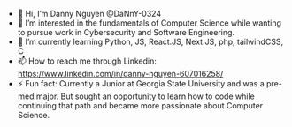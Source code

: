 - 👋 Hi, I’m Danny Nguyen @DaNnY-0324
- 👀 I’m interested in the fundamentals of Computer Science while wanting to pursue work in Cybersecurity and Software Engineering.
- 🌱 I’m currently learning Python, JS, React.JS, Next.JS, php, tailwindCSS, C
- 📫 How to reach me through Linkedin: https://www.linkedin.com/in/danny-nguyen-607016258/
- ⚡ Fun fact: Currently a Junior at Georgia State University and was a pre-med major. But sought an opportunity to learn how to code while continuing that path and became more passionate about Computer Science.

<!---
DaNnY-0324/DaNnY-0324 is a ✨ special ✨ repository because its `README.md` (this file) appears on your GitHub profile.
You can click the Preview link to take a look at your changes.
--->
